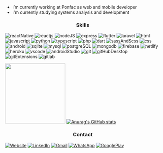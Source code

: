 - I’m currently working at Ponfac as web and mobile developer
- I'm currently studying systems analysis and development

<h3 align="center">
    Skills
</h3>

<img src="https://img.shields.io/badge/React_Native-000000?style=for-the-badge&logo=react&logoColor=61DAFB" alt="reactNative"></img>
<img src="https://img.shields.io/badge/React-000000?style=for-the-badge&logo=react&logoColor=61DAFB" alt="reactjs"></img>
<img src="https://img.shields.io/badge/Node.js-43853D?style=for-the-badge&logo=node.js&logoColor=white" alt="nodeJS"></img>
<img src="https://img.shields.io/badge/Express.js-111111?style=for-the-badge&logo=express&logoColor=white" alt="express"></img>
<img src="https://img.shields.io/badge/Flutter-02569B?style=for-the-badge&logo=flutter&logoColor=white" alt="flutter"></img>
<img src="https://img.shields.io/badge/Laravel-FF2D20?style=for-the-badge&logo=Laravel&logoColor=white" alt="laravel"></img>
<img src="https://img.shields.io/badge/HTML-E34F26?style=for-the-badge&logo=html5&logoColor=white" alt="html"></img>
<img src="https://img.shields.io/badge/JavaScript-F7DF1E?style=for-the-badge&logo=javascript&logoColor=black" alt="javascript"></img>
<img src="https://img.shields.io/badge/Python-3776AB?style=for-the-badge&logo=python&logoColor=white" alt="python"></img>
<img src="https://img.shields.io/badge/TypeScript-007ACC?style=for-the-badge&logo=typescript&logoColor=white" alt="typescript"></img>
<img src="https://img.shields.io/badge/PHP-777BB4?style=for-the-badge&logo=PHP&logoColor=white" alt="php"></img>
<img src="https://img.shields.io/badge/Dart-0175C2?style=for-the-badge&logo=dart&logoColor=white" alt="dart"></img>
<img src="https://img.shields.io/badge/Sass/Scss-CC6699?style=for-the-badge&logo=sass&logoColor=white" alt="sassAndScss"></img>
<img src="https://img.shields.io/badge/CSS-1572B6?style=for-the-badge&logo=css3&logoColor=white" alt="css"></img>
<img src="https://img.shields.io/badge/Android-3DDC84?style=for-the-badge&logo=android&logoColor=white" alt="android"></img>
<img src="https://img.shields.io/badge/sqlite-003B57?style=for-the-badge&logo=sqlite&logoColor=white" alt="sqlite"></img>
<img src="https://img.shields.io/badge/MySQL-4479A1?style=for-the-badge&logo=MySQL&logoColor=white" alt="mysql"></img>
<img src="https://img.shields.io/badge/PostgreSQL-316192?style=for-the-badge&logo=postgresql&logoColor=white" alt="postgreSQL"></img>
<img src="https://img.shields.io/badge/MongoDB-4EA94B?style=for-the-badge&logo=mongodb&logoColor=white" alt="mongodb"></img>
<img src="https://img.shields.io/badge/Firebase-FFCA28?style=for-the-badge&logo=firebase&logoColor=black" alt="firebase"></img>
<img src="https://img.shields.io/badge/Netlify-00C7B7?style=for-the-badge&logo=netlify&logoColor=white" alt="netlify"></img>
<img src="https://img.shields.io/badge/Heroku-430098?style=for-the-badge&logo=heroku&logoColor=white" alt="heroku"></img>
<img src="https://img.shields.io/badge/VSCode-007ACC?style=for-the-badge&logo=visualstudiocode&logoColor=white" alt="vscode"></img>
<img src="https://img.shields.io/badge/Android_Studio-3DDC84?style=for-the-badge&logo=androidstudio&logoColor=white" alt="androidStudio"></img>
<img src="https://img.shields.io/badge/Git-F05032?style=for-the-badge&logo=git&logoColor=white" alt="git"></img>
<img src="https://img.shields.io/badge/Github_desktop-7c2f9f?style=for-the-badge" alt="gitHubDesktop"></img>
<img src="https://img.shields.io/badge/Git_Extensions-212121?style=for-the-badge&logo=gitextensions&logoColor=white" alt="gitExtensions"></img>
<img src="https://img.shields.io/badge/Gitlab-FC6D26?style=for-the-badge&logo=gitlab&logoColor=black" alt="gitlab"></img>

<img height=195 src="https://github-readme-stats.vercel.app/api/top-langs/?username=RodrigoBJJ94&layout=compact&exclude_repo=projeto-agenda-javascript-ejs&hide=java,ruby,makefile,starlark,objective-c,c%2B%2B,objective-c%2B%2B,blade,shell,cmake,c,swift,kotlin&langs_count=10&theme=buefy"> [![Anurag's GitHub stats](https://github-readme-stats.vercel.app/api?username=RodrigoBJJ94&theme=buefy)](https://github.com/anuraghazra/github-readme-stats)


<h3 align="center">
  Contact
</h3>

[![Website](https://img.shields.io/badge/Website-c4412f?style=for-the-badge&logo=google-chrome&logoColor=white)](https://rodrigobrentano-en.netlify.app)
[![LinkedIn](https://img.shields.io/badge/LinkedIn-0077B5?style=for-the-badge&logo=linkedin&logoColor=white)](https://www.linkedin.com/in/rodrigo-brentano-26a7ba204/)
[![Gmail](https://img.shields.io/badge/rodrigobjj24@gmail.com-EA4335?style=for-the-badge&logo=gmail&logoColor=white)](https://mail.google.com/)
[![WhatsApp](https://img.shields.io/badge/+55_51_992191122-25D366?style=for-the-badge&logo=whatsapp&logoColor=white)](https://api.whatsapp.com/send?phone=5551992191122)
[![GooglePlay](https://img.shields.io/badge/Google_Play-414141?style=for-the-badge&logo=google-play&logoColor=white)](https://play.google.com/store/apps/developer?id=Rodrigo+Brentano)

<!--
**RodrigoBJJ94/RodrigoBJJ94** is a ✨ _special_ ✨ repository because its `README.md` (this file) appears on your GitHub profile.

Here are some ideas to get you started:

- I'm currently learning Laravel and Flutter
- 🔭 I’m currently working on ...
- 🌱 I’m currently learning ...
- 👯 I’m looking to collaborate on ...
- 🤔 I’m looking for help with ...
- 💬 Ask me about ...
- 📫 How to reach me: ...
- 😄 Pronouns: ...
- ⚡ Fun fact: ...
-->
